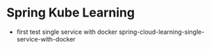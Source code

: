 # Spring Kube Learning

- first test single service with docker   spring-cloud-learning-single-service-with-docker
